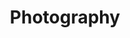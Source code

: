---
title: "Photography"
description: "Pellentesque habitant morbi tristique senectus et netus et malesuada fames."
faIcon: "camera"
---